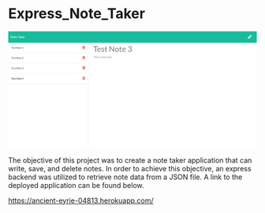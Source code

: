 # Express_Note_Taker

![Screen shot of deployed application](./public/assets/img/one.png)

The objective of this project was to create a note taker application that can write, save, and delete notes. In order to achieve this objective, an express backend was utilized to retrieve note data from a JSON file. A link to the deployed application can be found below.

https://ancient-eyrie-04813.herokuapp.com/
